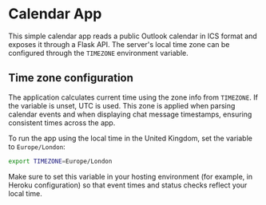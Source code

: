 # Calendar App

This simple calendar app reads a public Outlook calendar in ICS format and exposes it through a Flask API. The server's local time zone can be configured through the `TIMEZONE` environment variable.

## Time zone configuration

The application calculates current time using the zone info from `TIMEZONE`. If the variable is unset, UTC is used. This zone is applied when parsing calendar events and when displaying chat message timestamps, ensuring consistent times across the app.

To run the app using the local time in the United Kingdom, set the variable to `Europe/London`:

```bash
export TIMEZONE=Europe/London
```

Make sure to set this variable in your hosting environment (for example, in Heroku configuration) so that event times and status checks reflect your local time.
